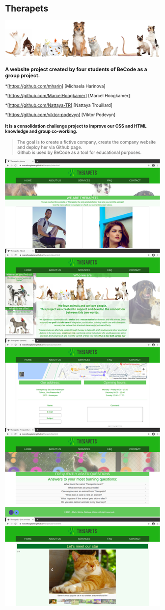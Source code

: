 # Therapets
![Image of animals](img/all-pets.jpeg)
### A website project created by four students of BeCode as a group project.

>
*[https://github.com/mharin] [Michaela Harinova]  

*[https://github.com/MarcelHoogkamer] [Marcel Hoogkamer]   

*[https://github.com/Nattaya-TR] [Nattaya Trouillard] 

*[https://github.com/viktor-podevyn] [Viktor Podevyn]  

#### It is a consolidation challenge project to improve our CSS and HTML knowledge and group co-working.
> The goal is to create a fictive company, create the company website and deploy her via Github page.\
Github is used by BeCode as a tool for educational purposes.


![Screenshot HOME page](img/INDEX.png)
![Screenshot ABOUT page](img/ABOUT.png)
![Screenshot CONTACT page](img/CONTACT.png)
![Screenshot FAQ page](img/FAQ.png)
![Screenshot SERVICE page](img/SERVICE.png)


